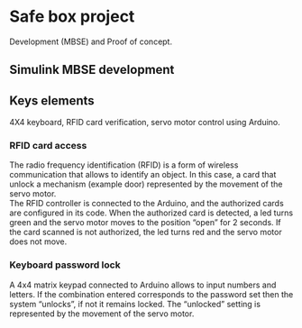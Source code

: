 # Safe box project
Development (MBSE) and Proof of concept.

## Simulink MBSE development

## Keys elements
4X4 keyboard, RFID card verification, servo motor control using Arduino.

### RFID card access
The radio frequency identification (RFID) is a form of wireless communication that allows to identify an object. In this case, a card that unlock a mechanism (example door) represented by the movement of the servo motor.  
The RFID controller is connected to the Arduino, and the authorized cards are configured in its code. When the authorized card is detected, a led turns green and the servo motor moves to the position “open” for 2 seconds. If the card scanned is not authorized, the led turns red and the servo motor does not move. 

### Keyboard password lock 
A 4x4 matrix keypad connected to Arduino allows to input numbers and letters. If the combination entered corresponds to the password set then the system “unlocks”, if not it remains locked. The “unlocked” setting is represented by the movement of the servo motor. 
